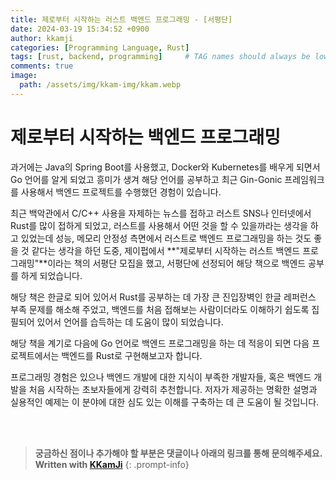 ```yaml
---
title: 제로부터 시작하는 러스트 백엔드 프로그래밍 - [서평단]
date: 2024-03-19 15:34:52 +0900
author: kkamji
categories: [Programming Language, Rust]
tags: [rust, backend, programming]     # TAG names should always be lowercase
comments: true
image:
  path: /assets/img/kkam-img/kkam.webp
---
```


# 제로부터 시작하는 백엔드 프로그래밍

과거에는 Java의 Spring Boot를 사용했고, Docker와 Kubernetes를 배우게 되면서 Go 언어를 알게 되었고 흥미가 생겨 해당 언어를 공부하고 최근 Gin-Gonic 프레임워크를 사용해서 백엔드 프로젝트를 수행했던 경험이 있습니다.

최근 백악관에서 C/C++ 사용을 자제하는 뉴스를 접하고 러스트 SNS나 인터넷에서 Rust를 많이 접하게 되었고, 러스트를 사용해서 어떤 것을 할 수 있을까라는 생각을 하고 있었는데 성능, 메모리 안정성 측면에서 러스트로 백엔드 프로그래밍을 하는 것도 좋을 것 같다는 생각을 하던 도중, 제이펍에서 **"제로부터 시작하는 러스트 백엔드 프로그래밍"**이라는 책의 서평단 모집을 했고, 서평단에 선정되어 해당 책으로 백엔드 공부를 하게 되었습니다.

해당 책은 한글로 되어 있어서 Rust를 공부하는 데 가장 큰 진입장벽인 한글 레퍼런스 부족 문제를 해소해 주었고, 백엔드를 처음 접해보는 사람이더라도 이해하기 쉽도록 집필되어 있어서 언어를 습득하는 데 도움이 많이 되었습니다.

해당 책을 계기로 다음에 Go 언어로 백엔드 프로그래밍을 하는 데 적응이 되면 다음 프로젝트에서는 백엔드를 Rust로 구현해보고자 합니다.

프로그래밍 경험은 있으나 백엔드 개발에 대한 지식이 부족한 개발자들, 혹은 백엔드 개발을 처음 시작하는 초보자들에게 강력히 추천합니다. 저자가 제공하는 명확한 설명과 실용적인 예제는 이 분야에 대한 심도 있는 이해를 구축하는 데 큰 도움이 될 것입니다.

<br><br>

> **궁금하신 점이나 추가해야 할 부분은 댓글이나 아래의 링크를 통해 문의해주세요.**  
> **Written with [KKamJi](https://www.linkedin.com/in/taejikim/)**
{: .prompt-info}
